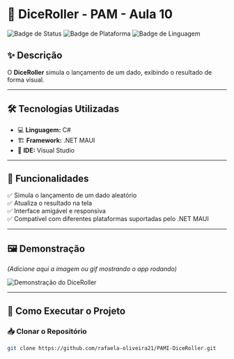 # 🎲 DiceRoller - PAM - Aula 10

![Badge de Status](https://img.shields.io/badge/status-Concluído-brightgreen)
![Badge de Plataforma](https://img.shields.io/badge/plataforma-.NET%20MAUI-blue)
![Badge de Linguagem](https://img.shields.io/badge/linguagem-C%23-9cf)

## ✨ Descrição

O **DiceRoller** simula o lançamento de um dado, exibindo o resultado de forma visual.

---

## 🛠️ Tecnologias Utilizadas

- 💻 **Linguagem:** C#
- 🏗️ **Framework:** .NET MAUI
- 🧰 **IDE:** Visual Studio

---

## 🎯 Funcionalidades

✅ Simula o lançamento de um dado aleatório  
✅ Atualiza o resultado na tela  
✅ Interface amigável e responsiva  
✅ Compatível com diferentes plataformas suportadas pelo .NET MAUI

---

## 🖼️ Demonstração

*(Adicione aqui a imagem ou gif mostrando o app rodando)*

![Demonstração do DiceRoller](LINK_DA_IMAGEM_AQUI)

---

## 🚀 Como Executar o Projeto

### 📥 Clonar o Repositório

```bash
git clone https://github.com/rafaela-oliveira21/PAMI-DiceRoller.git
